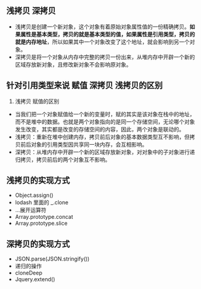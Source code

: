 ## 浅拷贝 深拷贝
- 浅拷贝是创建一个新对象，这个对象有着原始对象属性值的一份精确拷贝。**如果属性是基本类型，拷贝的就是基本类型的值，如果属性是引用类型，拷贝的就是内存地址**，所以如果其中一个对象改变了这个地址，就会影响到另一个对象。
- 深拷贝是将一个对象从内存中完整的拷贝一份出来，从堆内存中开辟一个新的区域存放新对象，且修改新对象不会影响原对象。

## 针对引用类型来说 赋值 深拷贝 浅拷贝的区别
1. 浅拷贝 赋值的区别
- 当我们把一个对象赋值给一个新的变量时，赋的其实是该对象在栈中的地址，而不是堆中的数据。也就是两个对象指向的是同一个存储空间，无论哪个对象发生改变，其实都是改变的存储空间的内容，因此，两个对象是联动的。
- 浅拷贝：重新在堆中创建内存，拷贝前后对象的基本数据类型互不影响，但拷贝前后对象的引用类型因共享同一块内存，会互相影响。
- 深拷贝：从堆内存中开辟一个新的区域存放新对象，对对象中的子对象进行递归拷贝，拷贝前后的两个对象互不影响。

## 浅拷贝的实现方式
- Object.assign()
- lodash 里面的 _.clone
- ...展开运算符
- Array.prototype.concat
- Array.prototype.slice

## 深拷贝的实现方式
- JSON.parse(JSON.stringify())
- 递归的操作
- cloneDeep
- Jquery.extend()
